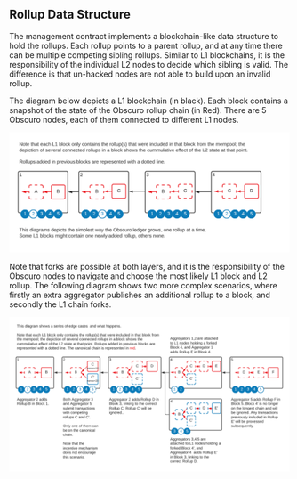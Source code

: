 ## Rollup Data Structure
The management contract implements a blockchain-like data structure to hold the rollups. Each rollup points to a parent rollup, and at any time there can be multiple competing sibling rollups. Similar to L1 blockchains, it is the responsibility of the individual L2 nodes to decide which sibling is valid. The difference is that un-hacked nodes are not able to build upon an invalid rollup.

The diagram below depicts a L1 blockchain (in black). Each block contains a snapshot of the state of the Obscuro rollup chain (in Red). There are 5 Obscuro nodes, each of them connected to different L1 nodes.

![block rollup simple](./images/block-rollup-simple.png)

Note that forks are possible at both layers, and it is the responsibility of the Obscuro nodes to navigate and choose the most likely L1 block and L2 rollup. The following diagram shows two more complex scenarios, where firstly an extra aggregator publishes an additional rollup to a block, and secondly the L1 chain forks. 

![block rollup complex](./images/block-rollup-complex.png)
